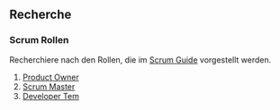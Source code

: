## Recherche
### Scrum Rollen
Recherchiere nach den Rollen, die im [Scrum Guide](https://scrumguides.org/docs/scrumguide/v2020/2020-Scrum-Guide-German.pdf) vorgestellt werden. 
1. [Product Owner](https://www.scrum.org/learning-series/product-owner/)
2. [Scrum Master](https://www.scrum.org/learning-series/scrum-master/)
3. [Developer Tem]([https://www.scrum.org/learning-series/product-backlog/](https://www.scrum.org/resources/what-is-a-scrum-developer))
